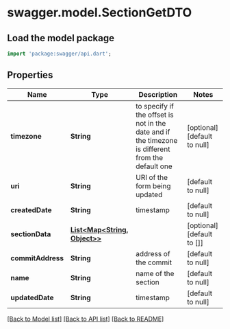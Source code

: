 # swagger.model.SectionGetDTO

## Load the model package
```dart
import 'package:swagger/api.dart';
```

## Properties
Name | Type | Description | Notes
------------ | ------------- | ------------- | -------------
**timezone** | **String** | to specify if the offset is not in the date and if the timezone is different from the default one | [optional] [default to null]
**uri** | **String** | URI of the form being updated | [default to null]
**createdDate** | **String** | timestamp | [default to null]
**sectionData** | [**List&lt;Map&lt;String, Object&gt;&gt;**](Map.md) |  | [optional] [default to []]
**commitAddress** | **String** | address of the commit | [default to null]
**name** | **String** | name of the section | [default to null]
**updatedDate** | **String** | timestamp | [default to null]

[[Back to Model list]](../README.md#documentation-for-models) [[Back to API list]](../README.md#documentation-for-api-endpoints) [[Back to README]](../README.md)


